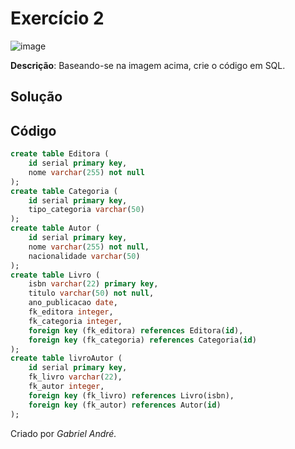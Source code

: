 # Exercício 2
![image](https://github.com/gabrielandre-math/AcademiaJava/assets/60861872/01cd6795-3f69-4007-9309-41442cf90507)


**Descrição**: Baseando-se na imagem acima, crie o código em SQL.

## Solução
## Código
~~~sql
create table Editora (
    id serial primary key,
    nome varchar(255) not null
);
create table Categoria (
    id serial primary key,
    tipo_categoria varchar(50)
);
create table Autor (
    id serial primary key,
    nome varchar(255) not null,
    nacionalidade varchar(50)
);
create table Livro (
    isbn varchar(22) primary key,
    titulo varchar(50) not null,
    ano_publicacao date,
    fk_editora integer,
    fk_categoria integer,
    foreign key (fk_editora) references Editora(id),
    foreign key (fk_categoria) references Categoria(id)
);
create table livroAutor (
    id serial primary key,
    fk_livro varchar(22),
    fk_autor integer,
    foreign key (fk_livro) references Livro(isbn),
    foreign key (fk_autor) references Autor(id)
);
~~~

Criado por _Gabriel André._
